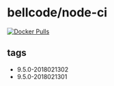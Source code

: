 # bellcode/node-ci

[![Docker Pulls](https://img.shields.io/docker/pulls/bellcode/node-ci.svg)](https://hub.docker.com/r/bellcode/node-ci/)

## tags

- 9.5.0-2018021302
- 9.5.0-2018021301
